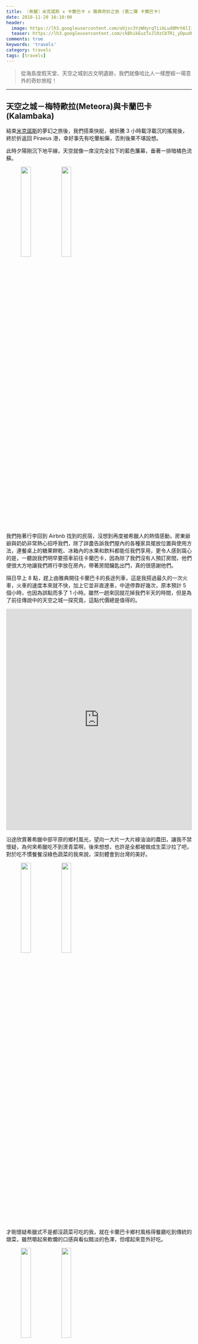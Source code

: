 ```yaml
---
title: 〖希臘〗米克諾斯 x 卡蘭巴卡 x 雅典奇妙之旅 (第二彈 卡蘭巴卡)
date: 2018-11-20 16:10:00
header:
  image: https://lh3.googleusercontent.com/oUjsc3YzWHyrqTiikLud0Mrh6lIiUeoNBZjFQZ3IAdmVCKPp7zlRG7S1b9ARfKQaLk6qFAUaxiBQl97eO5c9U5NyjjRJs-RGESgZhjBgJEGV_BxH1EjZgj777ojVXtbRsFnzvo0VVg=w2400
  teaser: https://lh3.googleusercontent.com/ckBhikEuzTxJlOzCbTRi_yDpudUDT5RYP46zOvZ1Tq3d1rPeAOcrqexvAwh60Qq9gGFfDOjSt9X0o8YzAin8Y2zbV3DQZCn03nqgQRCFFubL-QOUEzKTHiAVfTc7Sq7R9yLzvcaS1Q=w2400
comments: true
keywords: 'travels'
category: travels
tags: [travels]
---
```


> 從海島度假天堂、天空之城到古文明遺跡，我們就像哈比人一樣歷經一場意外的奇妙旅程！

---

## 天空之城－梅特歐拉(Meteora)與卡蘭巴卡(Kalambaka)

結束[米克諾斯](https://min-sheng.github.io/travels/希臘-米克諾斯_x_卡蘭巴卡_x_雅典奇妙之旅_(第一彈_米克諾斯島))的夢幻之旅後，我們搭乘快艇，被折騰 3 小時載浮載沉的搖晃後，終於折返回 Piraeus 港，幸好事先有吃暈船藥，否則後果不堪設想。

此時夕陽剛沉下地平線，天空就像一席沒完全拉下的藍色簾幕，垂著一排暗橘色流蘇。

<figure class="half">
    <img src="https://drive.google.com/uc?export=view&id=1-DvicFwCOJZN5xyuYIX5g_2DJ2aUHxh-" height="25%" width="25%">
    <img src="https://drive.google.com/uc?export=view&id=1WSG92s76iQUnXq5RybQ2EC6PwB1lzBOX" height="25%" width="25%">
</figure>

我們拖著行李回到 Airbnb 找到的民宿，沒想到再度被希臘人的熱情感動，房東爺爺與奶奶非常熱心招呼我們，除了詳盡告訴我們屋內的各種家具擺放位置與使用方法，連餐桌上的糖果餅乾、冰箱內的水果和飲料都能任我們享用，更令人感到窩心的是，一聽說我們明早要搭車前往卡蘭巴卡，因為除了我們沒有人預訂房間，他們便很大方地讓我們將行李放在房內，帶著房間鑰匙出門，真的很感謝他們。

隔日早上 8 點，趕上由雅典開往卡蘭巴卡的長途列車，這是我搭過最久的一次火車，火車的速度本來就不快，加上它並非直達車，中途停靠好幾次，原本預計 5 個小時，也因為誤點而多了 1 小時。雖然一趟來回就花掉我們半天的時間，但是為了前往傳說中的天空之城一探究竟，這點代價總是值得的。

<iframe src="https://www.google.com/maps/embed?pb=!1m28!1m12!1m3!1d1591131.306161555!2d21.623773381085854!3d38.83982703488713!2m3!1f0!2f0!3f0!3m2!1i1024!2i768!4f13.1!4m13!3e3!4m5!1s0x14a1bd1f067043f1%3A0x2736354576668ddd!2z6ZuF5YW4IOW4jOiHmA!3m2!1d37.9838096!2d23.727538799999998!4m5!1s0x13590fcfb5752c79%3A0xc0a360035a1f5ffa!2zS2FsYWJha2EsIDQyMiAwMOW4jOiHmA!3m2!1d39.706618!2d21.6288728!5e0!3m2!1szh-TW!2stw!4v1542595558494" width="100%" height="600" frameborder="0" style="border:0" allowfullscreen></iframe>

沿途欣賞著希臘中部平原的鄉村風光，望向一大片一大片綠油油的農田，讓我不禁懷疑，為何來希臘吃不到燙青菜啊，後來想想，也許是全都被做成生菜沙拉了吧，對於吃不慣餐餐沒綠色蔬菜的我來說，深刻體會到台灣的美好。

<figure class="half">
    <img src="https://lh3.googleusercontent.com/tQbflhoUcPeWaILfbikF8GOcnERV9SljS84Ui5Jlib4D1iSmkHcsq7OxJ8beXQyjZqkPXg-JuQ9kC3uj5ExX7T6Hn0enk-8dR15V7YHqu7PrhheRkdWTtklZ7LsqAChBR4yuSGGkzg=w2400" height="25%" width="25%">
    <img src="https://lh3.googleusercontent.com/ormkAuxLWT6mm6anrz4eZQfpe3spi_z_5unL5qs9e_j_mEv34vC2CHR37DLk2QAGs0fX9PWwKaDm5slEzq5JzBFcWzHMablxJQP5HwunYtt-EyJxq_LlOW30dD9reFsFe0rx_Th4hQ=w2400" height="25%" width="25%">
</figure>

才剛懷疑希臘式不是都沒蔬菜可吃的我，就在卡蘭巴卡鄉村風格得餐廳吃到傳統的燉菜，雖然嚼起來軟爛的口感與看似黯淡的色澤，但嚐起來意外好吃。

<figure class="half">
    <img src="https://lh3.googleusercontent.com/0MEKRlVk0CTI92COZ2oXBEN_89B5gdvkmo93ihjUP8I-okaLRXRRTTw-C-rAkErAMmWVwiMF0PObUiqzlhWm_5nUI2rYNum8Zs-Z58qf-XiEQUXVVwwjW7vyDVL1Wb2RFvPZnQjvNg=w2400" height="25%" width="25%">
    <img src="https://lh3.googleusercontent.com/L3Jdng7jcp_JpB_Hxvk5oZIzFGEKVrLgIrku2CNwEHXQ4Z9RkYF_3GVt-YaAJnGz9KAgmHN4rkACuGoTGb86Ib1ha7S9-KZT94pUZoFhkZx5trbt4iuwKRzhYgUxZR-q6z0WrYCtsw=w2400" height="25%" width="25%">
</figure>

由於車程漫長費神，我們在此停留 1 晚。第三次， Airbnb 的民宿又讓我驚艷，一打開房門就看到大大的白板上寫著歡迎我的留言與溫馨提醒，超級感動的！

<img src="https://lh3.googleusercontent.com/ZLuvEyLV65Cmrd9mzgqvbJre2B36Hkjbwksfh1CeVBV56ARlc7MXtVKZv9uwuQIm2ZFK4M1JAvkjNU4gZlpXqI1VeWmMm4ZWcxcYDT1LQ3N2q12Lsjk308H52g_jvcvwFBzL4NYQEw=w2400">

卡蘭巴卡 (Kalambaka) 小鎮坐落於天空之城梅特歐拉 (Meteora) 的山麓，是通往梅特歐拉的必經之地。位於希臘中部 Thessaly 平原上的梅特歐拉，是除了海島之外另一個值得探索的景點， Meteora 在古希臘語中的意思是懸浮在空中的石頭，在 6 千萬年前 Thessaly 平原曾經被地中海所淹沒，經過幾個世紀以來的板塊運動將海床推高，形成砂岩和礫岩地質的高原，又經經歷河水沖蝕與風化作用與持續板塊堆高，才逐漸琢磨出高聳巍峨的石林，而在 11 世紀的東正教修士為了潛心修行，便來此處挖鑿岩壁、築修道院，過著與世隔絕的隱居生活。在 1988 年被聯合國教科文組織列入自然與文化雙遺產的梅特歐拉，是希臘最大型、最重要的東正教修道院聖地，在 16 世紀全盛時期有 24 座修道院和上千名修士，如今雖然僅存 6 座，但是每一座修道院都或矗立或嵌合於挺拔的岩柱頂峰，周圍盡是斷崖峭壁，大自然的鬼斧神工與古人精巧的建築技術讓兩者很自然地融為一體，天空之城的美譽當之無愧。

<figure class="half">
    <img src="https://lh3.googleusercontent.com/zoLCI4aorkmCO5hI-WCN4cle2bvGfP5InOWCWKohstTnNpWucsvQganXE46LCxaL7y7LdgnTUjgAGmV5o5t9qmKzh0DAxUy_0K7z9WahE-pydcsOiPN9gfRhY715RJdMfoCwNdmj-g=w2400" height="25%" width="25%">
    <img src="https://lh3.googleusercontent.com/39T3em-EPa5V2Y3DrgouSLz3qT969oi9shrclYtYxJTCYJarXTCQcmMPiVhcKzH8LVmlVkrc1LF0aCV7JWhCruVv-MfxKnWI1SIQPFeb6ou4eHa-XfO5ClbrOwyFRiy0ffyMfwdQdg=w2400" height="25%" width="25%">
</figure>

<figure class="half">
    <img src="https://lh3.googleusercontent.com/YT5ZDH-Zblk2c60fr58jEyyt_qn78rQP7yGQLsK3shmNciqOQcA8ooHzcX0ARZ1I4U5_dDubOrmF2yF2myuiWbNpM6Nn0AAP2Aofs49ej89XfzH9TeQNzYjPTlKI72WBupKTTWkKrQ=w2400" height="25%" width="25%">
    <img src="https://lh3.googleusercontent.com/LH_pmKYGnFboTkWQ1dyhLQPSzRm6VqnW-hXyOMjFvNVYpkssvZub6xTTrVzm67tstniT9J4BYTyJNgqX570SYM3WCZBlFR2KP5vyIjOg8yXAeA1PV6JgXOMx7B7c3iBgc7w2-N7aZA=w2400" height="25%" width="25%">
</figure>

<img src="https://lh3.googleusercontent.com/LKt-46MvFkvfmepbSrUFciZBrNitVIfDuNlr6SBmqPJWH9M_MMj2wvUFMCpTry9RGLFP5AEdtu04LTDGxNMXwOV289Of1k5mR5JCYPhhHE0q06WcxqOjCMb5bMhwro6lUtRJrCfCDQ=w2400">

<figure class="half">
    <img src="https://lh3.googleusercontent.com/3wNE_0qtGXzeTjR4jLAx3qQF7wE_IPehLn41F0FICcOFbaEbsRpiirhUSy5t8jB_BR4KyzGt_se4TDJZ1VQHc6YlXn2UyQVG22mOcszhaZ4U5YDhJLSVxzfq6HFxC1hi975PUJSTgg=w2400" height="25%" width="25%">
    <img src="https://lh3.googleusercontent.com/QX28L0HtcYO6R54Wob221lbML3C37JEDP5ZTbTu4UlbGuLBf-5kOYey8MZrJ9dXd4v88A6AvRYzFMNixLWhrf8gyT8NJb9NV8jMB1dteh3f-JIHGMPgJ321IoPNbVhoJgw3UQ7KhUg=w2400" height="25%" width="25%">
</figure>

<figure class="half">
    <img src="https://lh3.googleusercontent.com/cRRHyQiUOFxyav9TaKups3qYhOlKEXvAfnwDu7mlv0yNCfmNp5Ny_hb64F3Q00jXzK4lXfknoZijGDfotwK9y7tKIamSiu6_k8r_eOPgxN7LYNddiUoT-gjc3HKKMQxD6KFiTnLldw=w2400" height="25%" width="25%">
    <img src="https://lh3.googleusercontent.com/UbNUfYmpW_ldhulXrSt8wglQiSie4XOG6y8qZrI_pwGthLxEm7F80u3z1A9mvMkY9poHV1iuWqn1VG6mzznhzMES8b9235LMelegttfVgf4OaAx3rgurTL7qvS1q_oMSWu4KgY6wGA=w2400" height="25%" width="25%">
</figure>

<img src="https://lh3.googleusercontent.com/nFriJO9jqoWQ8-YssDsHLSv0xekmDDH-cQdkpFnST0IQVVZepWPMp5HTIQ2FQ5wd510YFelFv4QofP071KBkHQrZDOpMdiaaBaAVGRhaqvO1qquWYRzxLmeKvltJEw880UAuhDWVGg=w2400">

<img src="https://lh3.googleusercontent.com/VFQpJjK0t5ABWzYdlLJsJAOyqYaWqhdFV569RfSm-PF30OG9yHG01ussDnMksaUwzcH-1SanJJlnaBflyu1CuLaoDVyNL5T4IXDd4G3QewCyTxYmgs8HtkTvR5HRFaxkUw-qS9OzLw=w2400">

<img src="https://lh3.googleusercontent.com/gYytDUuBuH8xz98uAvv9F0s2Y7128qP915j4neeLhwLDUojbodJGBRtPGuwuoJC0l28anjllpQ4eYSN4EbTkeYeHRfVikA_jEThmf0bS77uBF-Mdq2DKNrbjmYa4zBTL2MjT-JutCg=w2400">

<img src="https://lh3.googleusercontent.com/rXmX3O6qrxNdoSEfnRsY7IB1X55NItHRsqKtJSun7c_QpinA67wu2fPSYk_AulACm2H9Krwlf3c-w-ScZh_hZDd5136X8rLUIyfkxtSJ97lqwwjSmGQTZjA8mr2NxzTe9kDwI3DuYQ=w2400">

<figure class="half">
    <img src="https://lh3.googleusercontent.com/enbyfOOUsQY80doxGYsggcQxmVWFj0ZDfhR_XGd28X5lMIfPM9JWaoU9xZxiGUDHALiy1xvgh-k0mpvfN4G5zs1z6T01kUUxAUJP-a0mG0Pgjh1KTp8CVIwh_jqWuGEBwfbxFYDobQ=w2400" height="25%" width="25%">
    <img src="https://lh3.googleusercontent.com/kGcB_cZXmqXGwWeTyQhQmxkzzXicwJvQzpH1VzNiVy79Qq7WV1W1e2L95iK2lJkzZSqxyVhvxr1yDEUYPTJqx8uIYAPTkmuS2V2khxjJAfpQO4bMqzDMq1IplbRD0Lo2iNV8dV2dXQ=w2400" height="25%" width="25%">
</figure>

<figure class="half">
    <img src="https://lh3.googleusercontent.com/ng32_6OkNXnRch0unAasxlKIR6--BIMmXIP3WZZMX3CbK42GbQWuWh5GZTQccoW_akThSJr-RwbVcyQ0HlUTCGfLrIoaPx03r8-9psk52Nn6vBoiVksWGY__O2WrBklCjNLd4KN5ew=w2400" height="25%" width="25%">
    <img src="https://lh3.googleusercontent.com/oUjsc3YzWHyrqTiikLud0Mrh6lIiUeoNBZjFQZ3IAdmVCKPp7zlRG7S1b9ARfKQaLk6qFAUaxiBQl97eO5c9U5NyjjRJs-RGESgZhjBgJEGV_BxH1EjZgj777ojVXtbRsFnzvo0VVg=w2400" height="25%" width="25%">
</figure>

<img src="https://lh3.googleusercontent.com/xGy_nmYK4rlcIcvVsmTg_EJAZIWsPlWMNHfcUaNFrae3fsoA2LFE8tzDMtsk5TTj6NTLOmKzRDs-qr3utdiNk2I3-ZeQ1-67FFTgxdZvXY3Z2-de9OpWBuV9WQGK2lj4QPk-Kyr28w=w2400">

<img src="https://lh3.googleusercontent.com/ML2sUySRJULwsMj-wZ1W-Yq7dJ6Xnx2ZGcEYNWhSKOODu-KiD16sYuyO0s1qLB7vhcfjnSvApb1FNFag6MJGcWNXD7kBdPwtV91NjxsEkKng2_Lb-yo8U7Dhw1P9tRngIPlWMQ3fOQ=w2400">

<figure class="half">
    <img src="https://lh3.googleusercontent.com/ckBhikEuzTxJlOzCbTRi_yDpudUDT5RYP46zOvZ1Tq3d1rPeAOcrqexvAwh60Qq9gGFfDOjSt9X0o8YzAin8Y2zbV3DQZCn03nqgQRCFFubL-QOUEzKTHiAVfTc7Sq7R9yLzvcaS1Q=w2400" height="25%" width="25%">
    <img src="https://lh3.googleusercontent.com/wHJck2Wc3CYeZeSUMjD-wtMMZyi-eYAipF91ox9bgkX6900NcTBs3MQvEoBRj1Y7enWTO8sWESrJxv720ogFuBWojmmA8lyndhIVxIJA3hFkMQxeKxD7CDJ5-F469p_lvLtGsEmiig=w2400" height="25%" width="25%">
</figure>

<img src="https://lh3.googleusercontent.com/z8N2wC-mTUdQI-Cgu-XF6uDtjZzB5H7w_7XKaZYd9OVLDbs6S_VF5fRRsce1aYaPKSLVPUQvHRZb4WcdW2ChKYgWPV3cMaBdOE6wGEtLqdCRFfsWop--OjMZnU6rNWOHUPVGdUZzYw=w2400">

<img src="https://lh3.googleusercontent.com/fXXfvz0E9bOmZJXKS2UV7QmfhPCwjlbBU0hHDgwn_hvuO7kvuhJKExOvlexozvBCBpfJhjLVX-8GR8NbPe1P174jheQ1Nk-L6hjNW_aKiUD2I2vli5wE0Vx7EI0spDZbK_QSQhc7Ow=w2400">

<img src="https://lh3.googleusercontent.com/eHw65ku13sr_KDNNZS6a8MSbs7UfKPouLEMkOY7j4VxHKUdqBsA5cOLixe9d7VgrMvvo6MiSYq3Se5SBPO_uvrNFXaEvaS0W1SpetN-fdbLbjTlBVJttZcgMafNRFqfy8q1xBjTalw=w2400">

<figure class="half">
    <img src="https://lh3.googleusercontent.com/yirEOcqOheDdO52ypNnJ7xI1ngNYE0hke1i6YyY5kfBykU1JAPcY4dFSuhj3TPZbKuhrrkNnojqeJDaFgHpj9x-xLtsmvr9kqN2JKFKo0zuknkYtGLzgxmzf2-w3QxzRXMvi-N74VQ=w2400" height="25%" width="25%">
    <img src="https://lh3.googleusercontent.com/038e6EEnkSOepECyM3daPX17Tdh5Aq3vRLztvDSlXAf5DdzpgqExCZzAHOfrwDEWoyTVcHwf7D8t0ZPKYeoyOUvlfVH7C8R6XwP7tkRjJrEf6dipKMXxvmKC0aJco4so3wFi54iEYA=w2400" height="25%" width="25%">
</figure>


<img src="https://lh3.googleusercontent.com/RYTTPJ4RXlsL8PA7_jHj-H02hDTlpvGRkyx_a7BeOAwiGL8D8Nfo1gFzXXNwJQWt1H08ywO_d-bsZJNohqKouNbzzjHzHrnkpb7he90pn30I565AHUBQbRTBjzeV3AqaR9uGl0nU8Q=w2400">

<img src="https://lh3.googleusercontent.com/wPQCihM4tJs5sZ9L2dqnTIiiELIWgk5N_xJRyf3R1V5F9qk3o3K7dIKpZjkpT8xosX6K3KXd_tFmpX2B3yY78_ijcnussIIcdV190DVK1SPRPGSdCIzijhROVJJyHsKAPWT1RKVHrA=w2400">

下集: [古文明發源地－雅典(Athens)](https://min-sheng.github.io/travels/希臘-米克諾斯_x_卡蘭巴卡_x_雅典奇妙之旅_(第三彈_雅典)/)
